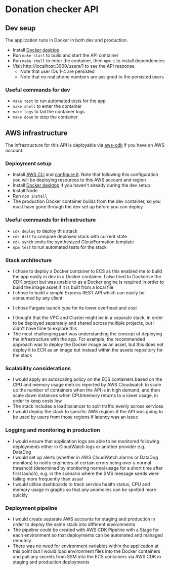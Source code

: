 # Donation checker API


## Dev seup

The application runs in Docker in both dev and production.

* Install [Docker desktop](https://www.docker.com/products/docker-desktop/)
* Run `make start` to build and start the API container
* Run `make shell` to enter the container, then `npm i` to install dependencies
* Visit http://localhost:3000/users/1 to see the API response
  - Note that user IDs 1-4 are persisted
  - Note that no real phone numbers are assigned to the persisted users

### Useful commands for dev

* `make test`        to run automated tests for the app
* `make shell`       to enter the container
* `make logs`        to tail the container logs
* `make down`        to stop the container


## AWS infrastructure

The infrastructure for this API is deployable via [aws-cdk](https://docs.aws.amazon.com/cdk/v2/guide/getting_started.html) if you have an AWS account. 

### Deployment setup

* Install [AWS CLI](https://docs.aws.amazon.com/cli/latest/userguide/getting-started-install.html) and [configure it](https://docs.aws.amazon.com/cli/latest/userguide/cli-configure-sso.html). Note that following this configuration you will be deploying resources to this AWS account and region
* Install [Docker desktop](https://www.docker.com/products/docker-desktop/) if you haven't already during the dev setup
* Install Node
* Run `npm install`
* The production Docker container builds from the dev container, so you must have gone through the dev set up before you can deploy

### Useful commands for infrastructure

* `cdk deploy`      to deploy this stack
* `cdk diff`        to compare deployed stack with current state
* `cdk synth`       emits the synthesized CloudFormation template
* `npm test`        to run automated tests for the stack 


### Stack architecture

* I chose to deploy a Docker container to ECS as this enabled me to build the app easily in dev in a Docker container. I also tried to Dockerise the CDK project but was unable to as a Docker engine is required in order to build the image asset if it is built from a local file
* I chose to build a simple Express REST API which can easily be consumed by any client
+ I chose Fargate launch type for its lower overhead and cost 
* I thought that the VPC and Cluster might be in a separate stack, in order to be deployed separately and shared across multiple projects, but I didn't have time to explore this
* The most challenging part was understanding the concept of deploying the infrastructure with the app. For example, the recommended approach was to deploy the Docker image as an asset, but this does not deploy it to ECR as an image but instead within the assets repository for the stack


### Scalability considerations

* I would apply an autoscaling policy on the ECS containers based on the CPU and memory usage metrics reported by AWS Cloudwatch to scale up the number of containers when the API is in high demand, and then scale down instances when CPU/memory returns to a lower usage, in order to keep costs low
* The stack includes a load balancer to split traffic evenly across services
* I would deploy the stack to specific AWS regions if the API was going to be used by users from those regions if latency was an issue


### Logging and monitoring in production

* I would ensure that application logs are able to be monitored following deployments either in CloudWatch logs or another provider e.g. DataDog
* I would set up alerts (whether in AWS CloudWatch alarms or DataDog monitors) to notify engineers of certain errors being over a normal threshold (determined by monitoring normal usage for a short time after first launch), e.g. in the scenario where the SMS message sends were failing more frequently than usual
* I would utilise dashboards to track service health status, CPU and memory usage in graphs so that any anomolies can be spotted more quickly


### Deployment pipeline

* I would create separate AWS accounts for staging and production in order to deploy the same stack into different environments
* The pipeline could be created with AWS CDK Pipeline with a Stage for each environment so that deployments can be automated and managed remotely
* There was no need for environment variables within the application at this point but I would load environment files into the Docker containers and pull any secrets from SSM into the ECS containers via AWS CDK in staging and production deployments





